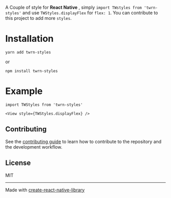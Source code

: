 A Couple of style for **React Native** ,
simply `import TWstyles from 'twrn-styles'` and use `TWStyles.displayFlex` for `flex: 1`.
You can contribute to this project to add more `styles`.

# Installation

`yarn add twrn-styles`

or

`npm install twrn-styles`

# Example

`import TWStyles from 'twrn-styles'`

`<View style={TWStyles.displayFlex} />`

## Contributing

See the [contributing guide](CONTRIBUTING.md) to learn how to contribute to the repository and the development workflow.

## License

MIT

---

Made with [create-react-native-library](https://github.com/callstack/react-native-builder-bob)
